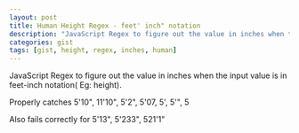 ```yaml
---
layout: post
title: Human Height Regex - feet' inch" notation
description: "JavaScript Regex to figure out the value in inches when the input value is in feet-inch notation( Eg: height)"
categories: gist
tags: [gist, height, regex, inches, human]
---
```

JavaScript Regex to figure out the value in inches when the input value is in feet-inch notation( Eg: height).

Properly catches 5'10", 11'10", 5'2", 5'07, 5', 5'", 5

Also fails correctly for 5'13", 5'233", 521'1"

<script src="https://gist.github.com/manuganji/6053226.js"></script>

